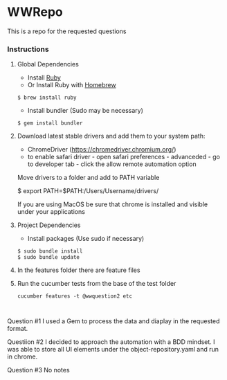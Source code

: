 # WWRepo
This is a repo for the requested questions

### Instructions

1. Global Dependencies
    * Install [Ruby](https://www.ruby-lang.org/en/documentation/installation/)
    * Or Install Ruby with [Homebrew](http://brew.sh/)
    ```
    $ brew install ruby
    ```
    * Install bundler (Sudo may be necessary)
    ```
    $ gem install bundler
    ```

2. Download latest stable drivers and add them to your system path:
	* ChromeDriver (https://chromedriver.chromium.org/)
	* to enable safari driver - open safari preferences - advanceded - go to developer tab - click the allow remote automation option
	
	Move drivers to a folder and add to PATH variable
	
	$ export PATH=$PATH:/Users/Username/drivers/
	
	If you are using MacOS be sure that chrome is installed and visible under your applications
	
	
4. Project Dependencies
	* Install packages (Use sudo if necessary)
	```
	$ sudo bundle install
	$ sudo bundle update
	```

5. In the features folder there are feature files 

6. Run the cucumber tests from the base of the test folder 
	```
	cucumber features -t @wwquestion2 etc



Question #1
I used a Gem to process the data and diaplay in the requested format.

Questiion #2 
I decided to approach the automation with a BDD mindset. I was able to store all UI elements under the object-repository.yaml and run in chrome.

Question #3 
No notes